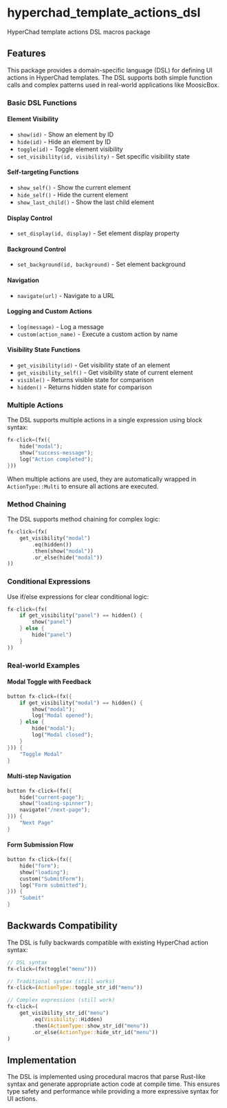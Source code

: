 # hyperchad_template_actions_dsl

HyperChad template actions DSL macros package

## Features

This package provides a domain-specific language (DSL) for defining UI actions in HyperChad templates. The DSL supports both simple function calls and complex patterns used in real-world applications like MoosicBox.

### Basic DSL Functions

#### Element Visibility
- `show(id)` - Show an element by ID
- `hide(id)` - Hide an element by ID
- `toggle(id)` - Toggle element visibility
- `set_visibility(id, visibility)` - Set specific visibility state

#### Self-targeting Functions
- `show_self()` - Show the current element
- `hide_self()` - Hide the current element
- `show_last_child()` - Show the last child element

#### Display Control
- `set_display(id, display)` - Set element display property

#### Background Control
- `set_background(id, background)` - Set element background

#### Navigation
- `navigate(url)` - Navigate to a URL

#### Logging and Custom Actions
- `log(message)` - Log a message
- `custom(action_name)` - Execute a custom action by name

#### Visibility State Functions
- `get_visibility(id)` - Get visibility state of an element
- `get_visibility_self()` - Get visibility state of current element
- `visible()` - Returns visible state for comparison
- `hidden()` - Returns hidden state for comparison

### Multiple Actions

The DSL supports multiple actions in a single expression using block syntax:

```rust
fx-click=(fx({
    hide("modal");
    show("success-message");
    log("Action completed");
}))
```

When multiple actions are used, they are automatically wrapped in `ActionType::Multi` to ensure all actions are executed.

### Method Chaining

The DSL supports method chaining for complex logic:

```rust
fx-click=(fx(
    get_visibility("modal")
        .eq(hidden())
        .then(show("modal"))
        .or_else(hide("modal"))
))
```

### Conditional Expressions

Use if/else expressions for clear conditional logic:

```rust
fx-click=(fx(
    if get_visibility("panel") == hidden() {
        show("panel")
    } else {
        hide("panel")
    }
))
```

### Real-world Examples

#### Modal Toggle with Feedback
```rust
button fx-click=(fx({
    if get_visibility("modal") == hidden() {
        show("modal");
        log("Modal opened");
    } else {
        hide("modal");
        log("Modal closed");
    }
})) {
    "Toggle Modal"
}
```

#### Multi-step Navigation
```rust
button fx-click=(fx({
    hide("current-page");
    show("loading-spinner");
    navigate("/next-page");
})) {
    "Next Page"
}
```

#### Form Submission Flow
```rust
button fx-click=(fx({
    hide("form");
    show("loading");
    custom("SubmitForm");
    log("Form submitted");
})) {
    "Submit"
}
```

## Backwards Compatibility

The DSL is fully backwards compatible with existing HyperChad action syntax:

```rust
// DSL syntax
fx-click=(fx(toggle("menu")))

// Traditional syntax (still works)
fx-click=(ActionType::toggle_str_id("menu"))

// Complex expressions (still work)
fx-click=(
    get_visibility_str_id("menu")
        .eq(Visibility::Hidden)
        .then(ActionType::show_str_id("menu"))
        .or_else(ActionType::hide_str_id("menu"))
)
```

## Implementation

The DSL is implemented using procedural macros that parse Rust-like syntax and generate appropriate action code at compile time. This ensures type safety and performance while providing a more expressive syntax for UI actions.
